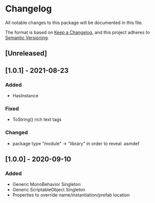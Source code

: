 # Changelog
All notable changes to this package will be documented in this file.

The format is based on [Keep a Changelog](https://keepachangelog.com/en/1.0.0/),
and this project adheres to [Semantic Versioning](https://semver.org/spec/v2.0.0.html).

## [Unreleased]

## [1.0.1] - 2021-08-23
### Added
- HasInstance

### Fixed
- ToString() rich text tags

### Changed
- package type "module" -> "library" in order to reveal .asmdef

## [1.0.0] - 2020-09-10
### Added
- Generic MonoBehavior Singleton
- Generic ScriptableObject Singleton
- Properties to override name/instantiation/prefab location